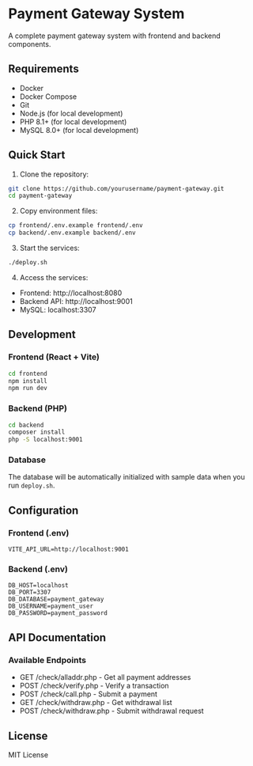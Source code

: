 # Payment Gateway System

A complete payment gateway system with frontend and backend components.

## Requirements

- Docker
- Docker Compose
- Git
- Node.js (for local development)
- PHP 8.1+ (for local development)
- MySQL 8.0+ (for local development)

## Quick Start

1. Clone the repository:
```bash
git clone https://github.com/yourusername/payment-gateway.git
cd payment-gateway
```

2. Copy environment files:
```bash
cp frontend/.env.example frontend/.env
cp backend/.env.example backend/.env
```

3. Start the services:
```bash
./deploy.sh
```

4. Access the services:
- Frontend: http://localhost:8080
- Backend API: http://localhost:9001
- MySQL: localhost:3307

## Development

### Frontend (React + Vite)

```bash
cd frontend
npm install
npm run dev
```

### Backend (PHP)

```bash
cd backend
composer install
php -S localhost:9001
```

### Database

The database will be automatically initialized with sample data when you run `deploy.sh`.

## Configuration

### Frontend (.env)
```env
VITE_API_URL=http://localhost:9001
```

### Backend (.env)
```env
DB_HOST=localhost
DB_PORT=3307
DB_DATABASE=payment_gateway
DB_USERNAME=payment_user
DB_PASSWORD=payment_password
```

## API Documentation

### Available Endpoints

- GET /check/alladdr.php - Get all payment addresses
- POST /check/verify.php - Verify a transaction
- POST /check/call.php - Submit a payment
- GET /check/withdraw.php - Get withdrawal list
- POST /check/withdraw.php - Submit withdrawal request

## License

MIT License
